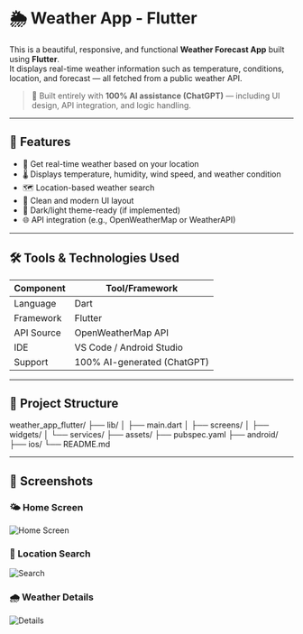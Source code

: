 # 🌦️ Weather App - Flutter

This is a beautiful, responsive, and functional **Weather Forecast App** built using **Flutter**.  
It displays real-time weather information such as temperature, conditions, location, and forecast — all fetched from a public weather API.

> 🤖 Built entirely with **100% AI assistance (ChatGPT)** — including UI design, API integration, and logic handling.

---

## 🚀 Features

- 📍 Get real-time weather based on your location  
- 🌡️ Displays temperature, humidity, wind speed, and weather condition  
- 🗺️ Location-based weather search  
- 🧼 Clean and modern UI layout  
- 🌙 Dark/light theme-ready (if implemented)  
- 🌐 API integration (e.g., OpenWeatherMap or WeatherAPI)  

---

## 🛠️ Tools & Technologies Used

| Component   | Tool/Framework             |
|-------------|----------------------------|
| Language    | Dart                       |
| Framework   | Flutter                    |
| API Source  | OpenWeatherMap API         |
| IDE         | VS Code / Android Studio   |
| Support     | 100% AI-generated (ChatGPT)|

---

## 📂 Project Structure

weather_app_flutter/
├── lib/
│ ├── main.dart
│ ├── screens/
│ ├── widgets/
│ └── services/
├── assets/
├── pubspec.yaml
├── android/
├── ios/
└── README.md

---

## 📸 Screenshots

### 🌤️ Home Screen  
![Home Screen](ScreenShots/home_screen.png)

### 📍 Location Search  
![Search](ScreenShots/search_location.png)

### 🌧️ Weather Details  
![Details](ScreenShots/weather_details.png)
